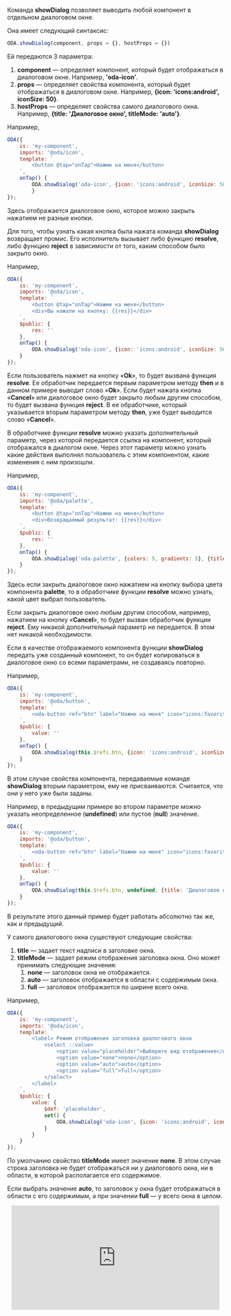 Команда **showDialog** позволяет выводить любой компонент в отдельном диалоговом окне.

Она имеет следующий синтаксис:

```javascript
ODA.showDialog(component, props = {}, hostProps = {})
```

Ей передаются 3 параметра:

1. **component** — определяет компонент, который будет отображаться в диалоговом окне. Например, **'oda-icon'**.
1. **props** — определяет свойства компонента, который будет отображаться в диалоговом окне. Например, **{icon: 'icons:android', iconSize: 50}**.
1. **hostProps** — определяет свойства самого диалогового окна. Например, **{title: 'Диалоговое окно', titleMode: 'auto'}**.

Например,

```javascript run_edit_[my-component.js]_h=200_
ODA({
    is: 'my-component',
    imports: '@oda/icon',
    template: `
        <button @tap="onTap">Нажми на меня</button>
    `,
    onTap() {
        ODA.showDialog('oda-icon', {icon: 'icons:android', iconSize: 50}, {title: 'Диалоговое окно', titleMode: 'auto'});
        }
});
```

Здесь отображается диалоговое окно, которое можно закрыть нажатием не разные кнопки.

Для того, чтобы узнать какая кнопка была нажата команда **showDialog** возвращает промис. Его исполнитель вызывает либо функцию **resolve**, либо функцию **reject** в зависимости от того, каким способом было закрыто окно.

Например,

```javascript run_edit_[my-component.js]_h=200_
ODA({
    is: 'my-component',
    imports: '@oda/icon',
    template: `
        <button @tap="onTap">Нажми на меня</button>
        <div>Вы нажали на кнопку: {{res}}</div>
    `,
    $public: {
        res: ''
    },
    onTap() {
        ODA.showDialog('oda-icon', {icon: 'icons:android', iconSize: 50}, {title: 'Диалоговое окно', titleMode: 'auto'}).then(() => this.res = 'Ok', () => this.res = 'Cancel');
    }
});
```

Если пользователь нажмет на кнопку «**Ok**», то будет вызвана функция **resolve**. Ее обработчик передается первым параметром методу **then** и в данном примере выводит слово «**Ok**». Если будет нажата кнопка «**Cancel**» или диалоговое окно будет закрыто любым другим способом, то будет вызвана функция **reject**. В ее обработчике, который указывается вторым параметром методу **then**, уже будет выводится слово «**Cancel**».

В обработчике функции **resolve** можно указать дополнительный параметр, через которой передается ссылка на компонент, который отображался в диалогом окне. Через этот параметр можно узнать какие действия выполнял пользователь с этим компонентом, какие изменения с ним произошли.

Например,

```javascript run_edit_[my-component.js]_h=250_
ODA({
    is: 'my-component',
    imports: '@oda/palette',
    template: `
        <button @tap="onTap">Нажми на меня</button>
        <div>Возвращаемый результат: {{res}}</div>
    `,
    $public: {
        res: ''
    },
    onTap() {
        ODA.showDialog('oda-palette', {colors: 5, gradients: 5}, {title: 'Палитра цветов', titleMode: 'auto'}).then(palette => this.res = palette.color, () => this.res =  'Не предусмотрено');
    }
});
```

Здесь если закрыть диалоговое окно нажатием на кнопку выбора цвета компонента **palette**, то в обработчике функции **resolve** можно узнать, какой цвет выбрал пользователь.

Если закрыть диалоговое окно любым другим способом, например, нажатием на кнопку «**Cancel**», то будет вызван обработчик функции **reject**. Ему никакой дополнительный параметр не передается. В этом нет никакой необходимости.

Если в качестве отображаемого компонента функции **showDialog** передать уже созданный компонент, то он будет копироваться в диалоговое окно со всеми параметрами, не создаваясь повторно.

Например,

```javascript run_edit_[my-component.js]_h=200_
ODA({
    is: 'my-component',
    imports: '@oda/button',
    template: `
        <oda-button ref="btn" label="Нажми на меня" icon="icons:favorite" icon-size="50" @tap="onTap" blink="1000"></oda-button>
    `,
    $public: {
        value: ''
    },
    onTap() {
        ODA.showDialog(this.$refs.btn, {icon: 'icons:android', iconSize: 50}, {title: 'Диалоговое окно', titleMode: 'auto'});
    }
});
```

В этом случае свойства компонента, передаваемые команде **showDialog** вторым параметром, ему не присваиваются. Считается, что они у него уже были заданы.

Например, в предыдущим примере во втором параметре можно указать неопределенное (**undefined**) или пустое (**null**) значение.

```javascript run_edit_[my-component.js]_h=200_
ODA({
    is: 'my-component',
    imports: '@oda/button',
    template: `
        <oda-button ref="btn" label="Нажми на меня" icon="icons:favorite" icon-size="50" @tap="onTap" blink="1000"></oda-button>
    `,
    $public: {
        value: ''
    },
    onTap() {
        ODA.showDialog(this.$refs.btn, undefined, {title: 'Диалоговое окно', titleMode: 'auto'});
    }
});
```

В результате этого данный пример будет работать абсолютно так же, как и предыдущий.

У самого диалогового окна существуют следующие свойства:

1. **title** — задает текст надписи в заголовке окна.
1. **titleMode** — задает режим отображения заголовка окна.
    Оно может принимать следующие значения:
    1. **none** — заголовок окна не отображается.
    1. **auto** — заголовок отображается в области с содержимым окна.
    1. **full** — заголовок отображается по ширине всего окна.

Например,

```javascript run_edit_[my-component.js]_h=200_
ODA({
    is: 'my-component',
    imports: '@oda/icon',
    template: `
        <label> Режим отображения заголовка диалогового окна
            <select ::value>
                <option value="placeholder">Выберите вид отображения</option>
                <option value="none">none</option>
                <option value="auto">auto</option>
                <option value="full">full</option>
            </select>
        </label>
    `,
    $public: {
        value: {
            $def: 'placeholder',
            set() {
                ODA.showDialog('oda-icon', {icon: 'icons:android', iconSize: 50}, {title: this.value, titleMode: this.value});
            }
        }
    }
});
```

По умолчанию свойство **titleMode** имеет значение **none**. В этом случае строка заголовка не будет отображаться ни у диалогового окна, ни в области, в которой располагается его содержимое.

Если выбрать значение **auto**, то заголовок у окна будет отображаться в области с его содержимым, а при значении **full** — у всего окна в целом.

<div style="position:relative;padding-bottom:48%; margin:10px">
    <iframe src="https://www.youtube.com/embed/npTN4AgCj2Q?start=0" frameborder="0" allow="accelerometer; autoplay; encrypted-media; gyroscope; picture-in-picture" allowfullscreen
    	style="position:absolute;width:100%;height:100%;"></iframe>
</div>
